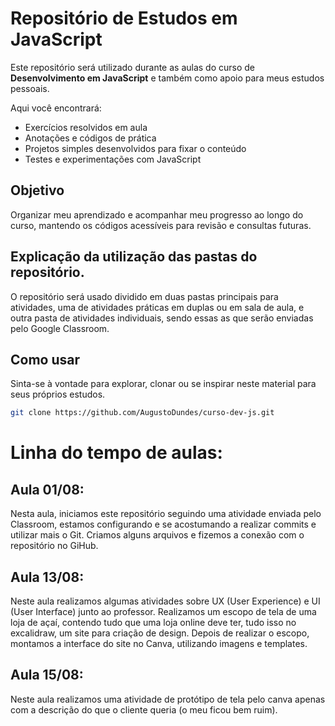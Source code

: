 # Repositório de Estudos em JavaScript

Este repositório será utilizado durante as aulas do curso de **Desenvolvimento em JavaScript** e também como apoio para meus estudos pessoais.

Aqui você encontrará:

- Exercícios resolvidos em aula  
- Anotações e códigos de prática  
- Projetos simples desenvolvidos para fixar o conteúdo  
- Testes e experimentações com JavaScript

## Objetivo

Organizar meu aprendizado e acompanhar meu progresso ao longo do curso, mantendo os códigos acessíveis para revisão e consultas futuras.

## Explicação da utilização das pastas do repositório.

O repositório será usado dividido em duas pastas principais para atividades, uma de atividades práticas em duplas ou em sala de aula, e outra pasta de atividades individuais, sendo essas as que serão enviadas pelo Google Classroom.

## Como usar

Sinta-se à vontade para explorar, clonar ou se inspirar neste material para seus próprios estudos.

```bash
git clone https://github.com/AugustoDundes/curso-dev-js.git
```

# Linha do tempo de aulas:

## Aula 01/08:

Nesta aula, iniciamos este repositório seguindo uma atividade enviada pelo Classroom, estamos configurando e se acostumando a realizar commits e utilizar mais o Git. Criamos alguns arquivos e fizemos a conexão com o repositório no GiHub.

## Aula 13/08:

Neste aula realizamos algumas atividades sobre UX (User Experience) e UI (User Interface) junto ao professor. Realizamos um escopo de tela de uma loja de açaí, contendo tudo que uma loja online deve ter, tudo isso no excalidraw, um site para criação de design. Depois de realizar o escopo, montamos a interface do site no Canva, utilizando imagens e templates.

## Aula 15/08:

Neste aula realizamos uma atividade de protótipo de tela pelo canva apenas com a descrição do que o cliente queria (o meu ficou bem ruim).